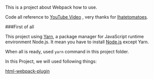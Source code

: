 This is a project about Webpack how to use.

Code all reference to   [YouTube Video](http://example.net/) , very thanks for [Ihatetomatoes](https://www.youtube.com/user/ihatetomatoesblog).

###First of all

This project using [Yarn](https://yarnpkg.com), a package manager for JavaScript runtime environment Node.js. It mean you have to install [Node.js](https://nodejs.org) except Yarn.

When all is ready, used `yarn` command in this project folder. 


In this Project, we will used following things:

[html-webpack-plugin](https://github.com/jantimon/html-webpack-plugin)



